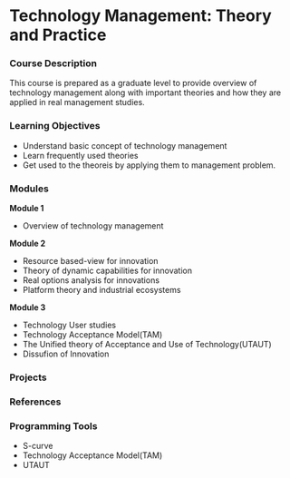 # Technology Management: Theory and Practice

### Course Description

This course is prepared as a graduate level to provide overview of technology management along with important theories and how they are applied in real management studies.

### Learning Objectives

- Understand basic concept of technology management
- Learn frequently used theories
- Get used to the theoreis by applying them to management problem.

### Modules

__Module 1__ 

- Overview of technology management

__Module 2__

- Resource based-view for innovation
- Theory of dynamic capabilities for innovation
- Real options analysis for innovations
- Platform theory and industrial ecosystems

__Module 3__ 

- Technology User studies
- Technology Acceptance Model(TAM)
- The Unified theory of Acceptance and Use of Technology(UTAUT)
- Dissufion of Innovation

### Projects

### References

### Programming Tools

- S-curve
- Technology Acceptance Model(TAM)
- UTAUT
